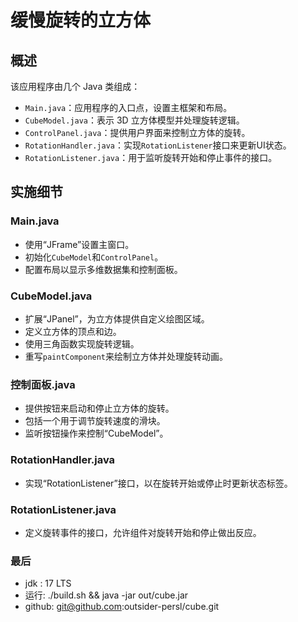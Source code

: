 # 缓慢旋转的立方体


## 概述

该应用程序由几个 Java 类组成：

- `Main.java`：应用程序的入口点，设置主框架和布局。
- `CubeModel.java`：表示 3D 立方体模型并处理旋转逻辑。
- `ControlPanel.java`：提供用户界面来控制立方体的旋转。
- `RotationHandler.java`：实现`RotationListener`接口来更新UI状态。
- `RotationListener.java`：用于监听旋转开始和停止事件的接口。

## 实施细节

### Main.java

- 使用“JFrame”设置主窗口。
- 初始化`CubeModel`和`ControlPanel`。
- 配置布局以显示多维数据集和控制面板。

### CubeModel.java

- 扩展“JPanel”，为立方体提供自定义绘图区域。
- 定义立方体的顶点和边。
- 使用三角函数实现旋转逻辑。
- 重写`paintComponent`来绘制立方体并处理旋转动画。

### 控制面板.java

- 提供按钮来启动和停止立方体的旋转。
- 包括一个用于调节旋转速度的滑块。
- 监听按钮操作来控制“CubeModel”。

### RotationHandler.java

- 实现“RotationListener”接口，以在旋转开始或停止时更新状态标签。

### RotationListener.java

- 定义旋转事件的接口，允许组件对旋转开始和停止做出反应。


### 最后
- jdk : 17 LTS
- 运行: ./build.sh && java -jar out/cube.jar
- github: git@github.com:outsider-persl/cube.git



